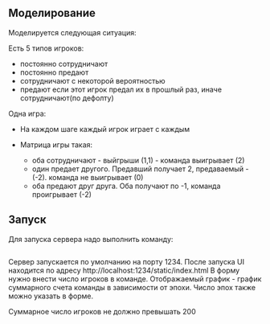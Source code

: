 Моделирование 
-----------------------

Моделируется следующая ситуация:

Есть 5 типов игроков:

* постоянно сотрудничают
* постоянно предают 
* сотрудничают с некоторой вероятностью
* предают если этот игрок предал их в прошлый раз, иначе сотрудничают(по дефолту)

Одна игра:

* На каждом шаге каждый игрок играет с каждым
* Матрица игры такая:

	* оба сотрудничают - выйгрыши (1,1) - команда выигрывает (2)
	* один предает другого. Предавший получает 2, предаваемый - (-2). команда не выигрывает (0)
	* оба предают друг друга. Оба получают по -1, команда проигрывает (-2)

Запуск
--------------------

Для запуска сервера надо выполнить команду:
```

```

Сервер запускается по умолчанию на порту 1234. После запуска UI находится по адресу http://localhost:1234/static/index.html
В форму нужно внести число игроков в команде. Отображаемый график - график суммарного счета команды в зависимости от эпохи. Число эпох также можно указать в форме. 

Суммарное число игроков не должно превышать 200